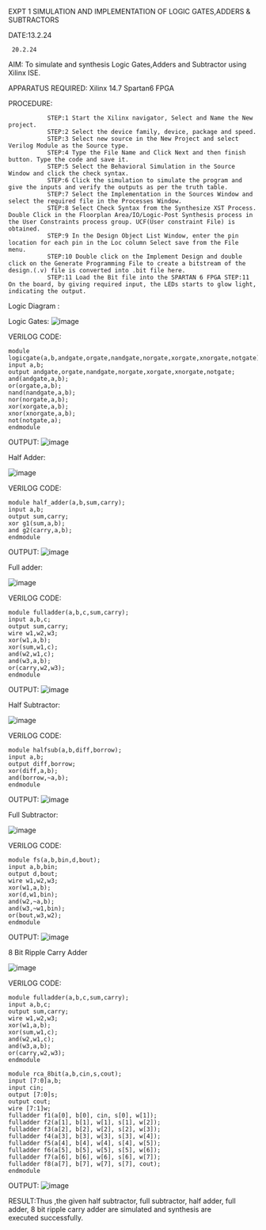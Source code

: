 EXPT 1                         SIMULATION AND IMPLEMENTATION OF LOGIC GATES,ADDERS & SUBTRACTORS  

DATE:13.2.24

     20.2.24

AIM: To simulate and synthesis Logic Gates,Adders and Subtractor using Xilinx ISE.

APPARATUS REQUIRED: Xilinx 14.7 Spartan6 FPGA

PROCEDURE:
~~~
           STEP:1 Start the Xilinx navigator, Select and Name the New project.
           STEP:2 Select the device family, device, package and speed. 
           STEP:3 Select new source in the New Project and select Verilog Module as the Source type.
           STEP:4 Type the File Name and Click Next and then finish button. Type the code and save it.
           STEP:5 Select the Behavioral Simulation in the Source Window and click the check syntax.
           STEP:6 Click the simulation to simulate the program and give the inputs and verify the outputs as per the truth table. 
           STEP:7 Select the Implementation in the Sources Window and select the required file in the Processes Window. 
           STEP:8 Select Check Syntax from the Synthesize XST Process. Double Click in the Floorplan Area/IO/Logic-Post Synthesis process in the User Constraints process group. UCF(User constraint File) is obtained. 
           STEP:9 In the Design Object List Window, enter the pin location for each pin in the Loc column Select save from the File menu. 
           STEP:10 Double click on the Implement Design and double click on the Generate Programming File to create a bitstream of the design.(.v) file is converted into .bit file here.
           STEP:11 Load the Bit file into the SPARTAN 6 FPGA STEP:11 On the board, by giving required input, the LEDs starts to glow light, indicating the output.
~~~

Logic Diagram :

Logic Gates:
![image](https://github.com/navaneethans/VLSI-LAB-EXPERIMENTS/assets/6987778/ee17970c-3ac9-4603-881b-88e2825f41a4)

VERILOG CODE:
~~~
module logicgate(a,b,andgate,orgate,nandgate,norgate,xorgate,xnorgate,notgate);
input a,b;
output andgate,orgate,nandgate,norgate,xorgate,xnorgate,notgate;
and(andgate,a,b);
or(orgate,a,b);
nand(nandgate,a,b);
nor(norgate,a,b);
xor(xorgate,a,b);
xnor(xnorgate,a,b);
not(notgate,a);
endmodule
~~~
OUTPUT:
![image](https://github.com/navaneethans/VLSI-LAB-EXP-1/assets/161426740/b0ba805d-2157-47a0-9703-37b63cc4f863)



Half Adder:

![image](https://github.com/navaneethans/VLSI-LAB-EXPERIMENTS/assets/6987778/0e1ecb96-0c25-4556-832b-aeeedfdfe7b9)

VERILOG CODE:
~~~
module half_adder(a,b,sum,carry);
input a,b;
output sum,carry;
xor g1(sum,a,b);
and g2(carry,a,b);
endmodule 
~~~
OUTPUT:
![image](https://github.com/navaneethans/VLSI-LAB-EXP-1/assets/161426740/d1750cf3-4198-4855-b5ee-1f71096750d8)



Full adder:

![image](https://github.com/navaneethans/VLSI-LAB-EXPERIMENTS/assets/6987778/9bb3964c-438f-469d-a3de-c1cca6f323fb)

VERILOG CODE:
~~~
module fulladder(a,b,c,sum,carry);
input a,b,c;
output sum,carry;
wire w1,w2,w3;
xor(w1,a,b);
xor(sum,w1,c);
and(w2,w1,c);
and(w3,a,b);
or(carry,w2,w3);
endmodule
~~~
OUTPUT:
![image](https://github.com/navaneethans/VLSI-LAB-EXP-1/assets/161426740/f34a2f48-7aea-4cfc-8c21-84fe7d585683)



Half Subtractor:

![image](https://github.com/navaneethans/VLSI-LAB-EXPERIMENTS/assets/6987778/731470b7-eb4e-49f8-8bb7-2994052a7184)

VERILOG CODE:
~~~
module halfsub(a,b,diff,borrow);
input a,b;
output diff,borrow;
xor(diff,a,b);
and(borrow,~a,b);
endmodule
~~~
OUTPUT:
![image](https://github.com/navaneethans/VLSI-LAB-EXP-1/assets/161426740/9a575f8d-9ebc-42db-b8bf-dd9a7525244f)




Full Subtractor:

![image](https://github.com/navaneethans/VLSI-LAB-EXPERIMENTS/assets/6987778/d66f874b-c1f2-44b3-a035-7149b56430c1)

VERILOG CODE:
~~~
module fs(a,b,bin,d,bout);
input a,b,bin;
output d,bout;
wire w1,w2,w3;
xor(w1,a,b);
xor(d,w1,bin);
and(w2,~a,b);
and(w3,~w1,bin);
or(bout,w3,w2);
endmodule
~~~
OUTPUT:
![image](https://github.com/navaneethans/VLSI-LAB-EXP-1/assets/161426740/2a276acb-f626-41fa-8dd5-4d830066dc68)




8 Bit Ripple Carry Adder

![image](https://github.com/navaneethans/VLSI-LAB-EXPERIMENTS/assets/6987778/7385a408-40a5-4203-8050-b72818622d79)

VERILOG CODE:
~~~
module fulladder(a,b,c,sum,carry);
input a,b,c;
output sum,carry;
wire w1,w2,w3;
xor(w1,a,b);
xor(sum,w1,c);
and(w2,w1,c);
and(w3,a,b);
or(carry,w2,w3);
endmodule

module rca_8bit(a,b,cin,s,cout);
input [7:0]a,b;
input cin;
output [7:0]s;
output cout;
wire [7:1]w;
fulladder f1(a[0], b[0], cin, s[0], w[1]);
fulladder f2(a[1], b[1], w[1], s[1], w[2]);
fulladder f3(a[2], b[2], w[2], s[2], w[3]);
fulladder f4(a[3], b[3], w[3], s[3], w[4]);
fulladder f5(a[4], b[4], w[4], s[4], w[5]);
fulladder f6(a[5], b[5], w[5], s[5], w[6]);
fulladder f7(a[6], b[6], w[6], s[6], w[7]);
fulladder f8(a[7], b[7], w[7], s[7], cout);
endmodule
~~~
OUTPUT:
![image](https://github.com/navaneethans/VLSI-LAB-EXP-1/assets/161426740/646503ad-50cb-4507-aff0-7c4da826c636)






RESULT:Thus ,the given half subtractor, full subtractor, half adder, full adder, 8 bit ripple carry adder are simulated and synthesis are executed successfully.

